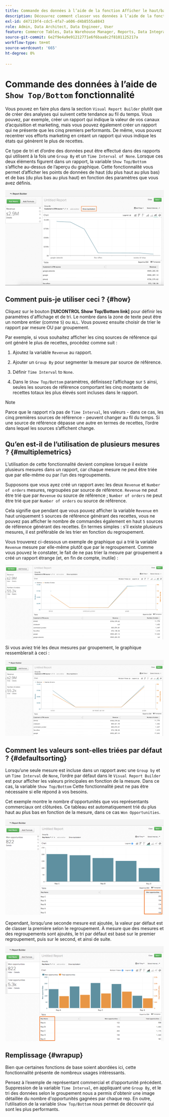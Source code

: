 ```yaml
---
title: Commande des données à l’aide de la fonction Afficher le haut/bas
description: Découvrez comment classer vos données à l’aide de la fonction Afficher le haut/bas.
exl-id: d47119f4-cdc5-4fa7-a606-d4b8555a8843
role: Admin, Data Architect, Data Engineer, User
feature: Commerce Tables, Data Warehouse Manager, Reports, Data Integration
source-git-commit: 6e2f9e4a9e91212771e6f6baa8c2f8101125217a
workflow-type: tm+mt
source-wordcount: '665'
ht-degree: 0%

---
```


# Commande des données à l’aide de `Show Top/Bottom` fonctionnalité

Vous pouvez en faire plus dans la section `Visual Report Builder` plutôt que de créer des analyses qui suivent cette tendance au fil du temps. Vous pouvez, par exemple, créer un rapport qui indique la valeur de vos canaux d’acquisition et marketing, mais vous pouvez également créer un rapport qui ne présente que les cinq premiers performants. De même, vous pouvez recentrer vos efforts marketing en créant un rapport qui vous indique les états qui génèrent le plus de recettes.

Ce type de tri et d’ordre des données peut être effectué dans des rapports qui utilisent à la fois une `Group By` et un `Time Interval of None`. Lorsque ces deux éléments figurent dans un rapport, la variable `Show Top/Bottom` s’affiche au-dessus de l’aperçu du graphique. Cette fonctionnalité vous permet d’afficher les points de données de haut (du plus haut au plus bas) et de bas (du plus bas au plus haut) en fonction des paramètres que vous avez définis.

![Afficher la fonction Haut/Bas dans le Report Builder visuel.](../../assets/Show_Top_Bottom.png)

## Comment puis-je utiliser ceci ? {#how}

Cliquez sur le bouton **[!UICONTROL Show Top/Bottom link]** pour définir les paramètres d&#39;affichage et de tri. Le nombre dans la zone de texte peut être un nombre entier (comme `5`) ou `ALL`. Vous pouvez ensuite choisir de trier le rapport par mesure OU par groupement.

Par exemple, si vous souhaitez afficher les cinq sources de référence qui ont généré le plus de recettes, procédez comme suit :

1. Ajoutez la variable `Revenue` au rapport.

1. Ajouter un `Group By` pour segmenter la mesure par source de référence.

1. Définir `Time Interval` to `None`.

1. Dans le `Show Top/Bottom` paramètres, définissez l’affichage sur `5` ainsi, seules les sources de référence comportant les cinq montants de recettes totaux les plus élevés sont incluses dans le rapport.

>[!NOTE]
>
>Parce que le rapport n’a pas de `Time Interval`, les valeurs - dans ce cas, les cinq premières sources de référence - peuvent changer au fil du temps. Si une source de référence dépasse une autre en termes de recettes, l’ordre dans lequel les sources s’affichent change.

## Qu’en est-il de l’utilisation de plusieurs mesures ? {#multiplemetrics}

L’utilisation de cette fonctionnalité devient complexe lorsque il existe plusieurs mesures dans un rapport, car chaque mesure ne peut être triée que par elle-même ou par l’un des regroupements.

Supposons que vous ayez créé un rapport avec les deux `Revenue` et `Number of orders` mesures, regroupées par source de référence. `Revenue` ne peut être trié que par `Revenue` ou source de référence ; `Number of orders` ne peut être trié que par `Number of orders` ou source de référence.

Cela signifie que pendant que vous pouvez afficher la variable `Revenue` en haut uniquement `5` sources de référence générant des recettes, vous ne pouvez pas afficher le nombre de commandes également en haut `5` sources de référence générant des recettes. En termes simples : s’il existe plusieurs mesures, il est préférable de les trier en fonction du regroupement.

Vous trouverez ci-dessous un exemple de graphique qui a trié la variable `Revenue` mesure par elle-même plutôt que par le regroupement. Comme vous pouvez le constater, le fait de ne pas trier la mesure par groupement a créé un rapport étrange (et, en fin de compte, inutile) :

![Résultats de rapports étranges et peu utiles.](../../assets/strange-report-results.png)

Si vous aviez trié les deux mesures par groupement, le graphique ressemblerait à ceci :

![Tri des deux mesures par regroupement.](../../assets/sort-metrics-by-grouping.png)

## Comment les valeurs sont-elles triées par défaut ? {#defaultsorting}

Lorsqu’une seule mesure est incluse dans un rapport avec une `Group by` et un `Time Interval` de `None`, l’ordre par défaut dans le `Visual Report Builder` est pour afficher les valeurs principales en fonction de la mesure. Dans ce cas, la variable `Show Top/Bottom` Cette fonctionnalité peut ne pas être nécessaire si elle répond à vos besoins.

Cet exemple montre le nombre d&#39;opportunités que vos représentants commerciaux ont clôturées. Ce tableau est automatiquement trié du plus haut au plus bas en fonction de la mesure, dans ce cas `Won Opportunities`.

![Classement par mesure.](../../assets/Ordered_by_metric.png)

Cependant, lorsqu’une seconde mesure est ajoutée, la valeur par défaut est de classer la première selon le regroupement. À mesure que des mesures et des regroupements sont ajoutés, le tri par défaut est basé sur le premier regroupement, puis sur le second, et ainsi de suite.

![Classement par groupement.](../../assets/Ordered_by_grouping.png)

## Remplissage {#wrapup}

Bien que certaines fonctions de base soient abordées ici, cette fonctionnalité présente de nombreux usages intéressants.

Pensez à l’exemple de représentant commercial et d’opportunité précédent. Suppression de la variable `Time Interval`, en appliquant une `Group By`, et le tri des données selon le groupement nous a permis d&#39;obtenir une image détaillée du nombre d&#39;opportunités gagnées par chaque rep. En outre, l’utilisation de la variable `Show Top/Bottom` nous permet de découvrir qui sont les plus performants.
